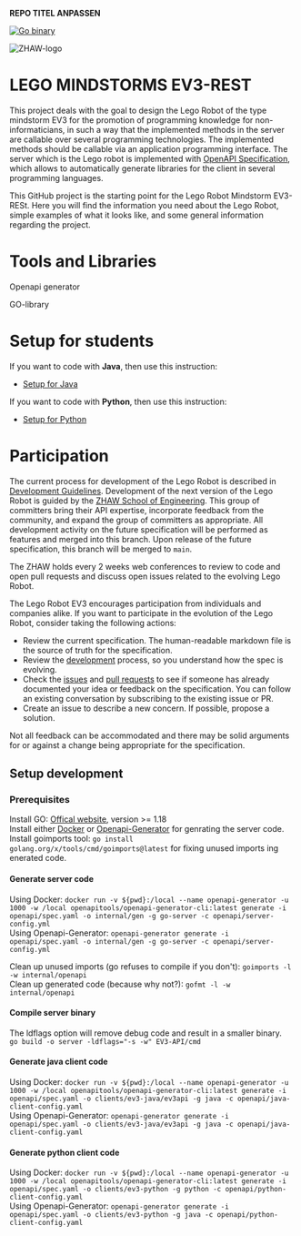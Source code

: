 **REPO TITEL ANPASSEN**

[![Go binary](https://github.com/PA-arslasel-machitic/EV3-API/actions/workflows/build.yaml/badge.svg)](https://github.com/PA-arslasel-machitic/EV3-API/actions/workflows/build.yaml)

![ZHAW-logo](https://upload.wikimedia.org/wikipedia/commons/thumb/e/e6/ZHAW_Logo.svg/206px-ZHAW_Logo.svg.png)


# LEGO MINDSTORMS EV3-REST

This project deals with the goal to design the Lego Robot of the type mindstorm EV3 for the promotion of programming knowledge for non-informaticians, in such a way that the implemented methods in the server are callable over several programming technologies. The implemented methods should be callable via an application programming interface.
The server which is the Lego robot is implemented with [OpenAPI Specification](https://www.openapis.org/), which allows to automatically generate libraries for the client in several programming languages.

This GitHub project is the starting point for the Lego Robot Mindstorm EV3-RESt. Here you will find the information you need about the Lego Robot, simple examples of what it looks like, and some general information regarding the project.

# Tools and Libraries

Openapi generator

GO-library

# Setup for students
If you want to code with **Java**, then use this instruction:

* [Setup for Java](./SetupJava.md)

If you want to code with **Python**, then use this instruction:

* [Setup for Python](./SetupJava.md)

# Participation

The current process for development of the Lego Robot is described in [Development Guidelines](https://github.com/PA-arslasel-machitic/EV3-API/blob/master/DEVELOPMENT.md). Development of the next version of the Lego Robot is guided by the [ZHAW School of Engineering](https://www.zhaw.ch/en/engineering/). This group of committers bring their API expertise, incorporate feedback from the community, and expand the group of committers as appropriate. All development activity on the future specification will be performed as features and merged into this branch. Upon release of the future specification, this branch will be merged to <code>main</code>.

The ZHAW holds every 2 weeks web conferences to review to code and open pull requests and discuss open issues related to the evolving Lego Robot. 

The Lego Robot EV3 encourages participation from individuals and companies alike. If you want to participate in the evolution of the Lego Robot, consider taking the following actions:

* Review the current specification. The human-readable markdown file is the source of truth for the specification.
* Review the [development](https://github.com/PA-arslasel-machitic/EV3-API/blob/master/DEVELOPMENT.md) process, so you understand how the spec is evolving.
* Check the [issues](https://github.com/PA-arslasel-machitic/EV3-API/issues) and [pull requests](https://github.com/PA-arslasel-machitic/EV3-API/pulls) to see if someone has already documented your idea or feedback on the specification. You can follow an existing conversation by subscribing to the existing issue or PR.
* Create an issue to describe a new concern. If possible, propose a solution.

Not all feedback can be accommodated and there may be solid arguments for or against a change being appropriate for the specification.


## Setup development

### Prerequisites

Install GO: [Offical website](https://go.dev/dl/), version >= 1.18  
Install either [Docker](https://docs.docker.com/engine/install/) or [Openapi-Generator](https://openapi-generator.tech/docs/installation) for genrating the server code.  
Install goimports tool: `go install golang.org/x/tools/cmd/goimports@latest` for fixing unused imports ing enerated code.

#### Generate server code

Using Docker: `docker run -v ${pwd}:/local --name openapi-generator -u 1000 -w /local openapitools/openapi-generator-cli:latest generate -i openapi/spec.yaml -o internal/gen -g go-server -c openapi/server-config.yml`  
Using Openapi-Generator: `openapi-generator generate -i openapi/spec.yaml -o internal/gen -g go-server -c openapi/server-config.yml`

Clean up unused imports (go refuses to compile if you don't): `goimports -l -w internal/openapi`  
Clean up generated code (because why not?): `gofmt -l -w internal/openapi`

#### Compile server binary

The ldflags option will remove debug code and result in a smaller binary.  
`go build -o server -ldflags="-s -w" EV3-API/cmd`


#### Generate java client code

Using Docker: `docker run -v ${pwd}:/local --name openapi-generator -u 1000 -w /local openapitools/openapi-generator-cli:latest generate -i openapi/spec.yaml -o clients/ev3-java/ev3api -g java -c openapi/java-client-config.yaml`  
Using Openapi-Generator: `openapi-generator generate -i openapi/spec.yaml -o clients/ev3-java/ev3api -g java -c openapi/java-client-config.yaml`


#### Generate python client code

Using Docker: `docker run -v ${pwd}:/local --name openapi-generator -u 1000 -w /local openapitools/openapi-generator-cli:latest generate -i openapi/spec.yaml -o clients/ev3-python -g python -c openapi/python-client-config.yaml`  
Using Openapi-Generator: `openapi-generator generate -i openapi/spec.yaml -o clients/ev3-python -g java -c openapi/python-client-config.yaml`
